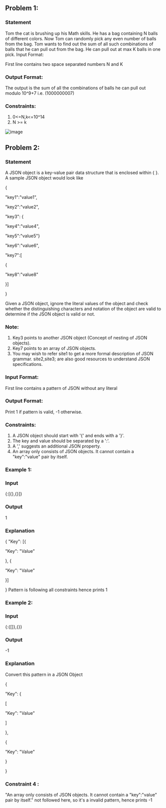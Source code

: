 ## Problem 1:

### Statement

Tom the cat is brushing up his Math skills. He has a bag containing N balls of different colors. Now Tom can randomly pick any even number of balls from the bag. Tom wants to find out the sum of all such combinations of balls that he can pull out from the bag. He can pull out at max K balls in one pick.
Input Format:

First line contains two space separated numbers N and K

### Output Format:

The output is the sum of all the combinations of balls he can pull out modulo 10^9+7 i.e. (1000000007)

### Constraints:
1. 0<=N,k<=10^14
2. N >= k

![image](https://user-images.githubusercontent.com/61023747/89305840-c3628280-d68c-11ea-9880-e94d9d3a0fcc.png)

## Problem 2:

### Statement

A JSON object is a key-value pair data structure that is enclosed within { }. A sample JSON object would look like

{

"key1":"value1",

"key2":"value2",

"key3": {

"key4":"value4",

"key5":"value5"}

"key6":"value6",

"key7":[

{

"key8":"value8"

}]

}

Given a JSON object, ignore the literal values of the object and check whether the distinguishing characters and notation of the object are valid to determine if the JSON object is valid or not.

### Note:
1. Key3 points to another JSON object (Concept of nesting of JSON objects).
2. Key7 points to an array of JSON objects.
3. You may wish to refer site1 to get a more formal description of JSON grammar. site2,site3; are also good resources to understand JSON specifications. 

### Input Format:
First line contains a pattern of JSON without any literal

### Output Format:

Print 1 if pattern is valid, -1 otherwise.

### Constraints:
1. A JSON object should start with '{' and ends with a '}'.
2. The key and value should be separated by a ':'.
3. A ',' suggests an additional JSON property.
4. An array only consists of JSON objects. It cannot contain a "key":"value" pair by itself.

### Example 1:

### Input
{:[{},{}]}

### Output
1

### Explanation
{
"Key": [{

"Key": "Value"

}, {

"Key": "Value"

}]

}
Pattern is following all constraints hence prints 1

### Example 2:

### Input
{:{[]},{}}

### Output
-1

### Explanation
Convert this pattern in a JSON Object

{

"Key": {

[

"Key": "Value"

]

},

{

"Key": "Value"

}

}

### Constraint 4 :
  "An array only consists of JSON objects. It cannot contain a "key":"value" pair by itself." not followed here, so it's a invalid pattern, hence prints -1


